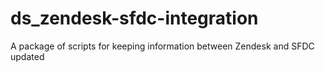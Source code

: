 ds_zendesk-sfdc-integration
===========================

A package of scripts for keeping information between Zendesk and SFDC updated